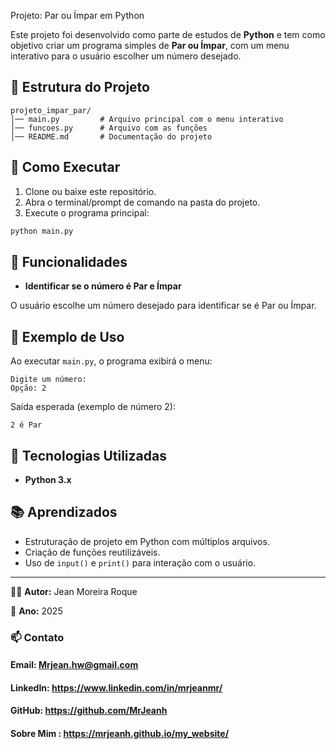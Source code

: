  Projeto: Par ou Ímpar em Python

Este projeto foi desenvolvido como parte de estudos de **Python** e tem
como objetivo criar um programa simples de **Par ou Ímpar**, com um menu interativo para o usuário escolher um número desejado.

## 📂 Estrutura do Projeto

    projeto_impar_par/
    │── main.py         # Arquivo principal com o menu interativo
    │── funcoes.py      # Arquivo com as funções
    │── README.md       # Documentação do projeto

## 🚀 Como Executar

1.  Clone ou baixe este repositório.
2.  Abra o terminal/prompt de comando na pasta do projeto.
3.  Execute o programa principal:

```bash
python main.py
```

## 📌 Funcionalidades

- **Identificar se o número é Par e Ímpar**

O usuário escolhe um número desejado para identificar se é Par ou Ímpar.

## 📖 Exemplo de Uso

Ao executar `main.py`, o programa exibirá o menu:

    Digite um número:
    Opção: 2

Saída esperada (exemplo de número 2):

    2 é Par

## 🔧 Tecnologias Utilizadas

- **Python 3.x**

## 📚 Aprendizados

- Estruturação de projeto em Python com múltiplos arquivos.
- Criação de funções reutilizáveis.
- Uso de `input()` e `print()` para interação com o usuário.

---

👨‍💻 **Autor:** Jean Moreira Roque

📅 **Ano:** 2025

### 📫 Contato

#### Email: Mrjean.hw@gmail.com

#### LinkedIn: https://www.linkedin.com/in/mrjeanmr/

#### GitHub: https://github.com/MrJeanh

#### Sobre Mim : https://mrjeanh.github.io/my_website/
